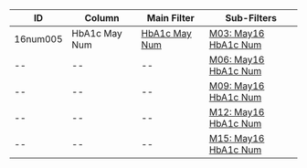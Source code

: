 ID | Column | Main Filter | Sub-Filters | 
-- | ------ | -------| -----------|
16num005| HbA1c May Num | [HbA1c May Num](https://github.com/johnnybender/adastandards2017/blob/master/recommendations/rec001.md) | [M03: May16 HbA1c Num](https://github.com/johnnybender/adastandards2017/blob/master/recommendations/rec001.md)
-- | --| --|[M06: May16 HbA1c Num](https://github.com/johnnybender/adastandards2017/blob/master/recommendations/rec001.md)|
-- | --| --|[M09: May16 HbA1c Num](https://github.com/johnnybender/adastandards2017/blob/master/recommendations/rec001.md)|
-- | --| --|[M12: May16 HbA1c Num](https://github.com/johnnybender/adastandards2017/blob/master/recommendations/rec001.md)|
-- | --| --|[M15: May16 HbA1c Num](https://github.com/johnnybender/adastandards2017/blob/master/recommendations/rec001.md)|
